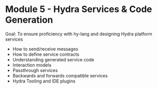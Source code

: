 # Module 5 - Hydra Services & Code Generation

Goal: To ensure proficiency with hy-lang and designing Hydra platform services

- How to send/receive messages
- How to define service contracts
- Understanding generated service code
- Interaction models
- Passthrough services
- Backwards and forwards compatible services
- Hydra Tooling and IDE plugins
